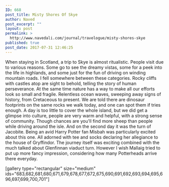 ```yaml
---
ID: 668
post_title: Misty Shores Of Skye
author: Naved
post_excerpt: ""
layout: post
permalink: >
  http://www.navedali.com/journal/travelogue/misty-shores-skye
published: true
post_date: 2017-07-31 12:46:25
---
```

When staying in Scotland, a trip to Skye is almost ritualistic. People visit due to various reasons. Some go to see the dreamy vistas, some for a peek into the life in highlands, and some just for the fun of driving on winding mountain roads. I fell somewhere between these categories.
Rocky cliffs with castles atop are sight to behold, telling the story of human perseverance. At the same time nature has a way to make all our efforts look so small and fragile. Relentless ocean waves, sweeping away signs of history, from Cretaceous to present. We are told there are dinosaur footprints on the same rocks we walk today, and one can spot them if tries enough.
A day is too little to cover the whole island, but we did get a glimpse into culture, people are very warm and helpful, with a strong sense of community. Though chances are you'll find more sheep than people while driving around the isle.
And on the second day it was the turn of Jacobite. Being an avid Harry Potter fan Misbah was particularly excited about this one. All adorned with tee and socks declaring her allegiance to the house of Gryffindor. The journey itself was exciting combined with the much talked about Glenfinnan viaduct turn. However I wish Mallaig tried to put up more fancy impression, considering how many Potterheads arrive there everyday.

[gallery type="rectangular" size="medium" ids="683,682,681,680,671,679,678,677,672,675,690,691,692,693,694,695,696,697,699,700,701"]